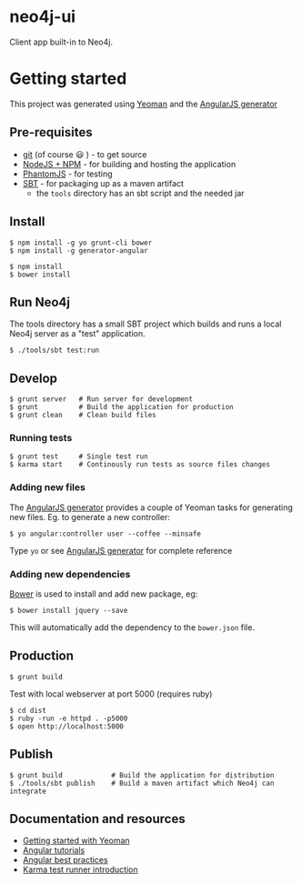 neo4j-ui
========

Client app built-in to Neo4j.

# Getting started

This project was generated using [Yeoman](http://yeoman.io) and the [AngularJS generator](https://github.com/yeoman/generator-angular)

## Pre-requisites

* [git](https://help.github.com/articles/set-up-git) (of course :smiley: ) - to get source
* [NodeJS + NPM](http://nodejs.org/) - for building and hosting the application
* [PhantomJS](http://phantomjs.org) - for testing
* [SBT](http://www.scala-sbt.org) - for packaging up as a maven artifact
  - the `tools` directory has an sbt script and the needed jar

## Install

    $ npm install -g yo grunt-cli bower
    $ npm install -g generator-angular

    $ npm install
    $ bower install

## Run Neo4j

The tools directory has a small SBT project which builds and runs a local Neo4j server
as a "test" application.

    $ ./tools/sbt test:run

## Develop

    $ grunt server   # Run server for development
    $ grunt          # Build the application for production
    $ grunt clean    # Clean build files

### Running tests

    $ grunt test     # Single test run
    $ karma start    # Continously run tests as source files changes

### Adding new files

The [AngularJS generator](https://github.com/yeoman/generator-angular) provides a couple of Yeoman tasks for generating new files. Eg. to generate a new controller:

    $ yo angular:controller user --coffee --minsafe

Type `yo` or see [AngularJS generator](https://github.com/yeoman/generator-angular) for complete reference

### Adding new dependencies

[Bower](http://bower.io) is used to install and add new package, eg:

    $ bower install jquery --save

This will automatically add the dependency to the `bower.json` file.

## Production
    $ grunt build

Test with local webserver at port 5000 (requires ruby)

    $ cd dist
    $ ruby -run -e httpd . -p5000
    $ open http://localhost:5000

## Publish

    $ grunt build            # Build the application for distribution
    $ ./tools/sbt publish    # Build a maven artifact which Neo4j can integrate


## Documentation and resources

* [Getting started with Yeoman](http://yeoman.io/gettingstarted.html)
* [Angular tutorials](http://www.egghead.io/)
* [Angular best practices](http://www.youtube.com/watch?v=ZhfUv0spHCY)
* [Karma test runner introduction](http://www.youtube.com/watch?v=MVw8N3hTfCI)

